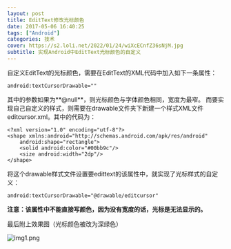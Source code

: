 ```yaml
---
layout: post
title: EditText修改光标颜色
date: 2017-05-06 16:40:25
tags: ["Android"]
categories: 技术
cover: https://s2.loli.net/2022/01/24/wiXcECnfZ36sNjM.jpg
subtitle: 实现Android中EditText光标颜色的自定义
---
```

自定义EditText的光标颜色，需要在EditText的XML代码中加入如下一条属性：
```
android:textCursorDrawable=""
```
其中的参数如果为**@null**，则光标颜色与字体颜色相同，宽度为最窄。
而要实现自己自定义的样式，则需要在drawable文件夹下新建一个样式XML文件editcursor.xml。其中的代码为：
```
<?xml version="1.0" encoding="utf-8"?>
<shape xmlns:android="http://schemas.android.com/apk/res/android"
    android:shape="rectangle">
    <solid android:color="#00bb9c"/>
    <size android:width="2dp"/>
</shape>
```
将这个drawable样式文件设置要edittext的该属性中，就实现了光标样式的自定义：
```
android:textCursorDrawable="@drawable/editcursor"
```
**注意：该属性中不能直接写颜色，因为没有宽度的话，光标是无法显示的。**
    
最后附上效果图（光标颜色被改为深绿色）

![img1.png](https://i.loli.net/2019/08/29/PFS249lBREqNnXM.jpg)